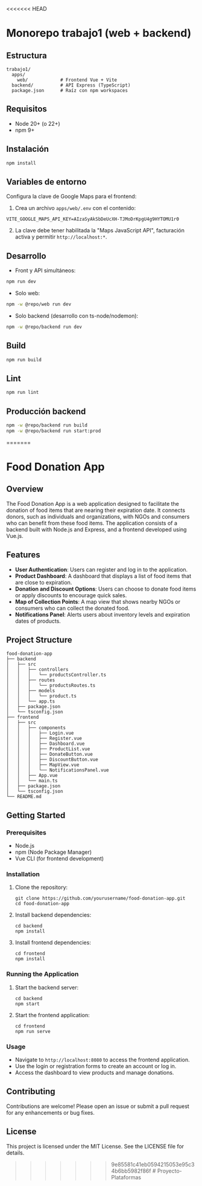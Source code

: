 <<<<<<< HEAD
# Monorepo trabajo1 (web + backend)

## Estructura

```
trabajo1/
  apps/
    web/            # Frontend Vue + Vite
  backend/          # API Express (TypeScript)
  package.json      # Raíz con npm workspaces
```

## Requisitos

- Node 20+ (o 22+)
- npm 9+

## Instalación

```sh
npm install
```

## Variables de entorno

Configura la clave de Google Maps para el frontend:

1) Crea un archivo `apps/web/.env` con el contenido:

```
VITE_GOOGLE_MAPS_API_KEY=AIzaSyAkSbDeUcXH-TJMoDrKpgU4g9HYTOMU1r0
```

2) La clave debe tener habilitada la "Maps JavaScript API", facturación activa y permitir `http://localhost:*`.

## Desarrollo

- Front y API simultáneos:

```sh
npm run dev
```

- Solo web:

```sh
npm -w @repo/web run dev
```

- Solo backend (desarrollo con ts-node/nodemon):

```sh
npm -w @repo/backend run dev
```

## Build

```sh
npm run build
```

## Lint

```sh
npm run lint
```

## Producción backend

```sh
npm -w @repo/backend run build
npm -w @repo/backend run start:prod
```
=======
# Food Donation App

## Overview
The Food Donation App is a web application designed to facilitate the donation of food items that are nearing their expiration date. It connects donors, such as individuals and organizations, with NGOs and consumers who can benefit from these food items. The application consists of a backend built with Node.js and Express, and a frontend developed using Vue.js.

## Features
- **User Authentication**: Users can register and log in to the application.
- **Product Dashboard**: A dashboard that displays a list of food items that are close to expiration.
- **Donation and Discount Options**: Users can choose to donate food items or apply discounts to encourage quick sales.
- **Map of Collection Points**: A map view that shows nearby NGOs or consumers who can collect the donated food.
- **Notifications Panel**: Alerts users about inventory levels and expiration dates of products.

## Project Structure
```
food-donation-app
├── backend
│   ├── src
│   │   ├── controllers
│   │   │   └── productsController.ts
│   │   ├── routes
│   │   │   └── productsRoutes.ts
│   │   ├── models
│   │   │   └── product.ts
│   │   └── app.ts
│   ├── package.json
│   └── tsconfig.json
├── frontend
│   ├── src
│   │   ├── components
│   │   │   ├── Login.vue
│   │   │   ├── Register.vue
│   │   │   ├── Dashboard.vue
│   │   │   ├── ProductList.vue
│   │   │   ├── DonateButton.vue
│   │   │   ├── DiscountButton.vue
│   │   │   ├── MapView.vue
│   │   │   └── NotificationsPanel.vue
│   │   ├── App.vue
│   │   └── main.ts
│   ├── package.json
│   └── tsconfig.json
└── README.md
```

## Getting Started

### Prerequisites
- Node.js
- npm (Node Package Manager)
- Vue CLI (for frontend development)

### Installation

1. Clone the repository:
   ```
   git clone https://github.com/yourusername/food-donation-app.git
   cd food-donation-app
   ```

2. Install backend dependencies:
   ```
   cd backend
   npm install
   ```

3. Install frontend dependencies:
   ```
   cd frontend
   npm install
   ```

### Running the Application

1. Start the backend server:
   ```
   cd backend
   npm start
   ```

2. Start the frontend application:
   ```
   cd frontend
   npm run serve
   ```

### Usage
- Navigate to `http://localhost:8080` to access the frontend application.
- Use the login or registration forms to create an account or log in.
- Access the dashboard to view products and manage donations.

## Contributing
Contributions are welcome! Please open an issue or submit a pull request for any enhancements or bug fixes.

## License
This project is licensed under the MIT License. See the LICENSE file for details.
>>>>>>> 9e85581c41eb0594215053e95c34b6bb5982f86f
#   P r o y e c t o - P l a t a f o r m a s  
 